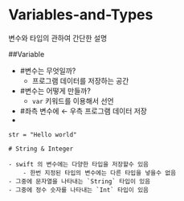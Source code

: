 # Variables-and-Types
변수와 타입의 관하여 간단한 설명 


##Variable

- #변수는 무엇일까?
    - 프로그램 데이터를 저장하는 공간
- #변수는 어떻게 만들까?
    - `var` 키워드를 이용해서 선언
- #좌측 변수에 ← 우측 프로그램 데이터 저장
-


```var str = "Hello, swift"
str = "Hello world"

# String & Integer

- swift 의 변수에는 다양한 타입을 저장할수 있음
    - 한번 지정된 타입의 변수에는 다른 타입을 넣을수 없음
- 그중에 문자열을 나타내는 `String` 타입이 있음
- 그중에 정수 숫자를 나타내는 `Int` 타입이 있음

